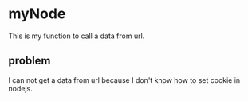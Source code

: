 # myNode
This is my function to call a data from url.

## problem
I can not get a data from url because I don't know how to set cookie in nodejs.
